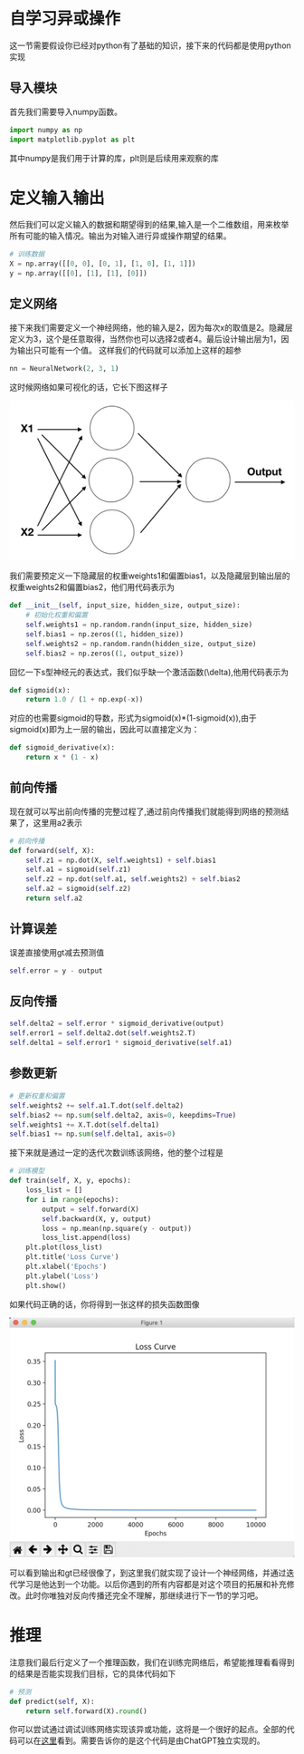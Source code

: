 # 自学习异或操作


这一节需要假设你已经对python有了基础的知识，接下来的代码都是使用python实现

## 导入模块

首先我们需要导入numpy函数。

```python
import numpy as np
import matplotlib.pyplot as plt
```
其中numpy是我们用于计算的库，plt则是后续用来观察的库

# 定义输入输出

然后我们可以定义输入的数据和期望得到的结果,输入是一个二维数组，用来枚举所有可能的输入情况。输出为对输入进行异或操作期望的结果。

```python
# 训练数据
X = np.array([[0, 0], [0, 1], [1, 0], [1, 1]])
y = np.array([[0], [1], [1], [0]])
```

## 定义网络

接下来我们需要定义一个神经网络，他的输入是2，因为每次x的取值是2。隐藏层定义为3，这个是任意取得，当然你也可以选择2或者4。最后设计输出层为1，因为输出只可能有一个值。
这样我们的代码就可以添加上这样的超参

```python
nn = NeuralNetwork(2, 3, 1)
```
这时候网络如果可视化的话，它长下图这样子

![](../img/01/04/net4.jpg)

我们需要预定义一下隐藏层的权重weights1和偏置bias1，以及隐藏层到输出层的权重weights2和偏置bias2，他们用代码表示为
```python
def __init__(self, input_size, hidden_size, output_size):
    # 初始化权重和偏置
    self.weights1 = np.random.randn(input_size, hidden_size)
    self.bias1 = np.zeros((1, hidden_size))
    self.weights2 = np.random.randn(hidden_size, output_size)
    self.bias2 = np.zeros((1, output_size))
```

回忆一下s型神经元的表达式，我们似乎缺一个激活函数\(\delta\),他用代码表示为
```python
def sigmoid(x):
    return 1.0 / (1 + np.exp(-x))
```
对应的也需要sigmoid的导数，形式为sigmoid(x)*(1-sigmoid(x)),由于sigmoid(x)即为上一层的输出，因此可以直接定义为：
```python
def sigmoid_derivative(x):
    return x * (1 - x)
```

## 前向传播

现在就可以写出前向传播的完整过程了,通过前向传播我们就能得到网络的预测结果了，这里用a2表示

```python
# 前向传播
def forward(self, X):
    self.z1 = np.dot(X, self.weights1) + self.bias1
    self.a1 = sigmoid(self.z1)
    self.z2 = np.dot(self.a1, self.weights2) + self.bias2
    self.a2 = sigmoid(self.z2)
    return self.a2
```

## 计算误差

误差直接使用gt减去预测值

```python
self.error = y - output
```

## 反向传播


```python
self.delta2 = self.error * sigmoid_derivative(output)
self.error1 = self.delta2.dot(self.weights2.T)
self.delta1 = self.error1 * sigmoid_derivative(self.a1)
```

## 参数更新
```python
# 更新权重和偏置
self.weights2 += self.a1.T.dot(self.delta2)
self.bias2 += np.sum(self.delta2, axis=0, keepdims=True)
self.weights1 += X.T.dot(self.delta1)
self.bias1 += np.sum(self.delta1, axis=0)
```

接下来就是通过一定的迭代次数训练该网络，他的整个过程是

```python
# 训练模型
def train(self, X, y, epochs):
    loss_list = []
    for i in range(epochs):
        output = self.forward(X)
        self.backward(X, y, output)
        loss = np.mean(np.square(y - output))
        loss_list.append(loss)
    plt.plot(loss_list)
    plt.title('Loss Curve')
    plt.xlabel('Epochs')
    plt.ylabel('Loss')
    plt.show()
```

如果代码正确的话，你将得到一张这样的损失函数图像

![](../img/01/07/result.png)

可以看到输出和gt已经很像了，到这里我们就实现了设计一个神经网络，并通过迭代学习是他达到一个功能。以后你遇到的所有内容都是对这个项目的拓展和补充修改。此时你唯独对反向传播还完全不理解，那继续进行下一节的学习吧。

# 推理
注意我们最后行定义了一个推理函数，我们在训练完网络后，希望能推理看看得到的结果是否能实现我们目标，它的具体代码如下
```python
# 预测
def predict(self, X):
    return self.forward(X).round()
```

你可以尝试通过调试训练网络实现该异或功能，这将是一个很好的起点。全部的代码可以在[这里](https://github.com/learnAI-CN/learnAI-code/blob/main/01-XOR.py)看到。需要告诉你的是这个代码是由ChatGPT独立实现的。

